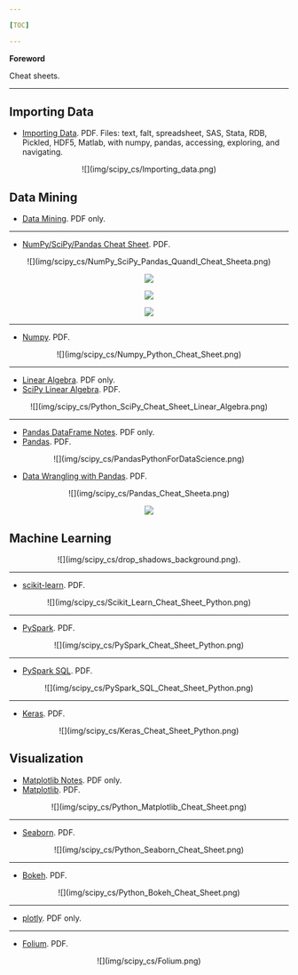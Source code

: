 ```yaml
---

[TOC]

---
```


**Foreword**

Cheat sheets.

---

## Importing Data

- [Importing Data](Importing_Data.pdf). PDF. Files: text, falt, spreadsheet, SAS, Stata, RDB, Pickled, HDF5, Matlab, with numpy, pandas, accessing, exploring, and navigating.

<center>
![](img/scipy_cs/Importing_data.png)
</center>

## Data Mining

- [Data Mining](4127-rc183-010d-data-mining_2.pdf). PDF only.

---

- [NumPy/SciPy/Pandas Cheat Sheet](NumPy_SciPy_Pandas_Quandl_Cheat_Sheet.pdf). PDF.

<center>
![](img/scipy_cs/NumPy_SciPy_Pandas_Quandl_Cheat_Sheeta.png)

![](img/scipy_cs/NumPy_SciPy_Pandas_Quandl_Cheat_Sheetb.png)

![](img/scipy_cs/NumPy_SciPy_Pandas_Quandl_Cheat_Sheetc.png)

![](img/scipy_cs/NumPy_SciPy_Pandas_Quandl_Cheat_Sheetd.png)
</center>

---

- [Numpy](Numpy_Python_Cheat_Sheet.pdf). PDF.

<center>
![](img/scipy_cs/Numpy_Python_Cheat_Sheet.png)
</center>

---

- [Linear Algebra](linear_algebra_in_4_pages.pdf). PDF only.
- [SciPy Linear Algebra](Python_SciPy_Cheat_Sheet_Linear_Algebra.pdf). PDF.

<center>
![](img/scipy_cs/Python_SciPy_Cheat_Sheet_Linear_Algebra.png)
</center>

---

- [Pandas DataFrame Notes](Pandas_DataFrame_Notes.pdf). PDF only.
- [Pandas](PandasPythonForDataScience.pdf). PDF.

<center>
![](img/scipy_cs/PandasPythonForDataScience.png)
</center>

- [Data Wrangling with Pandas](Pandas_Cheat_Sheet.pdf). PDF.

<center>
![](img/scipy_cs/Pandas_Cheat_Sheeta.png)

![](img/scipy_cs/Pandas_Cheat_Sheetb.png)
</center>

## Machine Learning

<center>
![](img/scipy_cs/drop_shadows_background.png).
</center>

---

- [scikit-learn](Scikit_Learn_Cheat_Sheet_Python.pdf). PDF.

<center>
![](img/scipy_cs/Scikit_Learn_Cheat_Sheet_Python.png)
</center>

---

- [PySpark](PySpark_Cheat_Sheet_Python.pdf). PDF.

<center>
![](img/scipy_cs/PySpark_Cheat_Sheet_Python.png)
</center>

---

- [PySpark SQL](PySpark_SQL_Cheat_Sheet_Python.pdf). PDF.

<center>
![](img/scipy_cs/PySpark_SQL_Cheat_Sheet_Python.png)
</center>

---

- [Keras](Keras_Cheat_Sheet_Python.pdf). PDF.

<center>
![](img/scipy_cs/Keras_Cheat_Sheet_Python.png)
</center>

## Visualization

- [Matplotlib Notes](Matplotlib_Notes.pdf). PDF only.
- [Matplotlib](Python_Matplotlib_Cheat_Sheet.pdf). PDF.


<center>
![](img/scipy_cs/Python_Matplotlib_Cheat_Sheet.png)
</center>

---

- [Seaborn](Python_Seaborn_Cheat_Sheet.pdf). PDF.

<center>
![](img/scipy_cs/Python_Seaborn_Cheat_Sheet.png)
</center>

---

- [Bokeh](Python_Bokeh_Cheat_Sheet.pdf). PDF.

<center>
![](img/scipy_cs/Python_Bokeh_Cheat_Sheet.png)
</center>

---

- [plotly](plotly_python_cheat_sheet.pdf). PDF only.

---

- [Folium](Folium.pdf). PDF.

<center>
![](img/scipy_cs/Folium.png)
</center>
